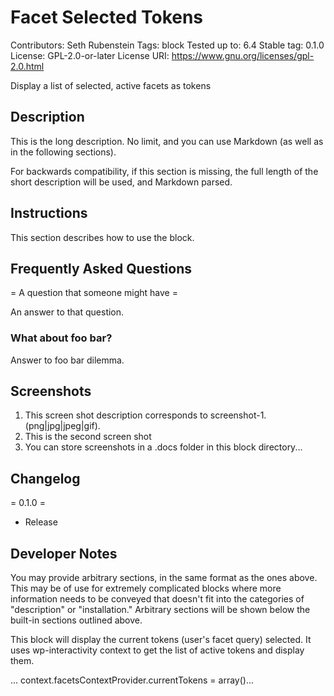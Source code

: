 # Facet Selected Tokens
Contributors:      Seth Rubenstein
Tags:              block
Tested up to:      6.4
Stable tag:        0.1.0
License:           GPL-2.0-or-later
License URI:       https://www.gnu.org/licenses/gpl-2.0.html

Display a list of selected, active facets as tokens

## Description

This is the long description. No limit, and you can use Markdown (as well as in the following sections).

For backwards compatibility, if this section is missing, the full length of the short description will be used, and
Markdown parsed.

## Instructions

This section describes how to use the block.

## Frequently Asked Questions

= A question that someone might have =

An answer to that question.

### What about foo bar?

Answer to foo bar dilemma.

## Screenshots

1. This screen shot description corresponds to screenshot-1.(png|jpg|jpeg|gif).
2. This is the second screen shot
3. You can store screenshots in a .docs folder in this block directory...

## Changelog

= 0.1.0 =
* Release

## Developer Notes

You may provide arbitrary sections, in the same format as the ones above. This may be of use for extremely complicated
blocks where more information needs to be conveyed that doesn't fit into the categories of "description" or
"installation." Arbitrary sections will be shown below the built-in sections outlined above.

This block will display the current tokens (user's facet query) selected. It uses wp-interactivity context to get the list of active tokens and display them.

... context.facetsContextProvider.currentTokens = array()...
